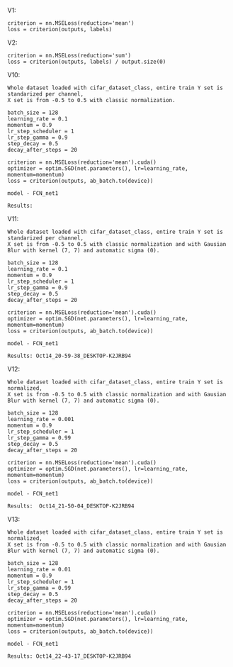V1:

    criterion = nn.MSELoss(reduction='mean')
    loss = criterion(outputs, labels)

V2:

    criterion = nn.MSELoss(reduction='sum')
    loss = criterion(outputs, labels) / output.size(0)
    
V10:
    
    Whole dataset loaded with cifar_dataset_class, entire train Y set is standarized per channel,
    X set is from -0.5 to 0.5 with classic normalization.
    
    batch_size = 128
    learning_rate = 0.1
    momentum = 0.9
    lr_step_scheduler = 1
    lr_step_gamma = 0.9
    step_decay = 0.5
    decay_after_steps = 20
    
    criterion = nn.MSELoss(reduction='mean').cuda()
    optimizer = optim.SGD(net.parameters(), lr=learning_rate, momentum=momentum)
    loss = criterion(outputs, ab_batch.to(device))

    model - FCN_net1

    Results: 
    
V11:
    
    Whole dataset loaded with cifar_dataset_class, entire train Y set is standarized per channel,
    X set is from -0.5 to 0.5 with classic normalization and with Gausian Blur with kernel (7, 7) and automatic sigma (0).
    
    batch_size = 128
    learning_rate = 0.1
    momentum = 0.9
    lr_step_scheduler = 1
    lr_step_gamma = 0.9
    step_decay = 0.5
    decay_after_steps = 20
    
    criterion = nn.MSELoss(reduction='mean').cuda()
    optimizer = optim.SGD(net.parameters(), lr=learning_rate, momentum=momentum)
    loss = criterion(outputs, ab_batch.to(device))

    model - FCN_net1

    Results: Oct14_20-59-38_DESKTOP-K2JRB94

V12:
    
    Whole dataset loaded with cifar_dataset_class, entire train Y set is normalized,
    X set is from -0.5 to 0.5 with classic normalization and with Gausian Blur with kernel (7, 7) and automatic sigma (0).
    
    batch_size = 128
    learning_rate = 0.001
    momentum = 0.9
    lr_step_scheduler = 1
    lr_step_gamma = 0.99
    step_decay = 0.5
    decay_after_steps = 20
    
    criterion = nn.MSELoss(reduction='mean').cuda()
    optimizer = optim.SGD(net.parameters(), lr=learning_rate, momentum=momentum)
    loss = criterion(outputs, ab_batch.to(device))

    model - FCN_net1

    Results:  Oct14_21-50-04_DESKTOP-K2JRB94


V13:
    
    Whole dataset loaded with cifar_dataset_class, entire train Y set is normalized,
    X set is from -0.5 to 0.5 with classic normalization and with Gausian Blur with kernel (7, 7) and automatic sigma (0).
    
    batch_size = 128
    learning_rate = 0.01
    momentum = 0.9
    lr_step_scheduler = 1
    lr_step_gamma = 0.99
    step_decay = 0.5
    decay_after_steps = 20
    
    criterion = nn.MSELoss(reduction='mean').cuda()
    optimizer = optim.SGD(net.parameters(), lr=learning_rate, momentum=momentum)
    loss = criterion(outputs, ab_batch.to(device))

    model - FCN_net1

    Results: Oct14_22-43-17_DESKTOP-K2JRB94
